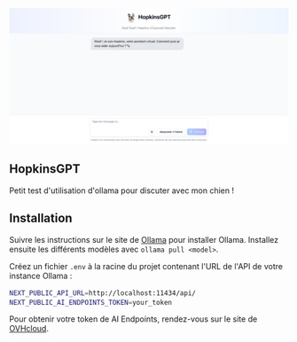 ![Illustration](.github/illustration.png)

## HopkinsGPT

Petit test d'utilisation d'ollama pour discuter avec mon chien !

## Installation

Suivre les instructions sur le site de [Ollama](https://ollama.com/) pour installer Ollama.
Installez ensuite les différents modèles avec `ollama pull <model>`.

Créez un fichier `.env` à la racine du projet contenant l'URL de l'API de votre instance Ollama :

```bash
NEXT_PUBLIC_API_URL=http://localhost:11434/api/
NEXT_PUBLIC_AI_ENDPOINTS_TOKEN=your_token
```

Pour obtenir votre token de AI Endpoints, rendez-vous sur le site de [OVHcloud](https://endpoints.ai.cloud.ovh.net/).
